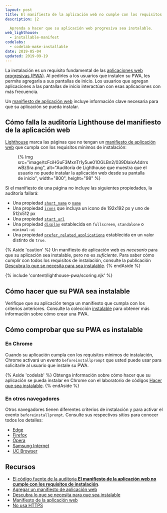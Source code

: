 ```yaml
---
layout: post
title: El manifiesto de la aplicación web no cumple con los requisitos de instalación
description: |2

  Aprenda a hacer que su aplicación web progresiva sea instalable.
web_lighthouse:
  - installable-manifest
codelabs:
  - codelab-make-installable
date: 2019-05-04
updated: 2019-09-19
---
```


La instalación es un requisito fundamental de las [aplicaciones web progresivas (PWA)](/discover-installable). Al pedirles a los usuarios que instalen su PWA, les permite agregarla a sus pantallas de inicio. Los usuarios que agregan aplicaciones a las pantallas de inicio interactúan con esas aplicaciones con más frecuencia.

Un [manifiesto de aplicación web](/add-manifest/) incluye información clave necesaria para que su aplicación se pueda instalar.

## Cómo falla la auditoría Lighthouse del manifiesto de la aplicación web

[Lighthouse](https://developer.chrome.com/docs/lighthouse/overview/) marca las páginas que no tengan un [manifiesto de aplicación web](/add-manifest/) que cumpla con los requisitos mínimos de instalación:

<figure>{% Img src="image/tcFciHGuF3MxnTr1y5ue01OGLBn2/039DlaixA4drrswBzSra.png", alt="Auditoría de Lighthouse que muestra que el usuario no puede instalar la aplicación web desde su pantalla de inicio", width="800", height="98" %}</figure>

Si el manifiesto de una página no incluye las siguientes propiedades, la auditoría fallará:

- Una propiedad [`short_name`](https://developer.mozilla.org/docs/Web/Manifest/short_name) o [`name`](https://developer.mozilla.org/docs/Web/Manifest/name)
- Una propiedad [`icons`](https://developer.mozilla.org/docs/Web/Manifest/icons) que incluya un icono de 192x192 px y uno de 512x512 px
- Una propiedad [`start_url`](https://developer.mozilla.org/docs/Web/Manifest/start_url)
- Una propiedad [`display`](https://developer.mozilla.org/docs/Web/Manifest/display) establecida en `fullscreen`, `standalone` o `minimal-ui`
- Una propiedad [`prefer_related_applications`](https://developer.chrome.com/blog/app-install-banners-native/) establecida en un valor distinto de `true`.

{% Aside 'caution' %} Un manifiesto de aplicación web es *necesario* para que su aplicación sea instalable, pero no es *suficiente*. Para saber cómo cumplir con todos los requisitos de instalación, consulte la publicación [Descubra lo que se necesita para sea instalable](/discover-installable). {% endAside %}

{% include 'content/lighthouse-pwa/scoring.njk' %}

## Cómo hacer que su PWA sea instalable

Verifique que su aplicación tenga un manifiesto que cumpla con los criterios anteriores. Consulte la colección [instalable](/installable/) para obtener más información sobre cómo crear una PWA.

## Cómo comprobar que su PWA es instalable

### En Chrome

Cuando su aplicación cumpla con los requisitos mínimos de instalación, Chrome activará un evento `beforeinstallprompt` que usted puede usar para solicitarle al usuario que instale su PWA.

{% Aside 'codelab' %} Obtenga información sobre cómo hacer que su aplicación se pueda instalar en Chrome con el laboratorio de códigos [Hacer que sea instalable](/codelab-make-installable). {% endAside %}

### En otros navegadores

Otros navegadores tienen diferentes criterios de instalación y para activar el evento `beforeinstallprompt`. Consulte sus respectivos sitios para conocer todos los detalles:

- [Edge](https://docs.microsoft.com/microsoft-edge/progressive-web-apps#requirements)
- [Firefox](https://developer.mozilla.org/docs/Web/Progressive_web_apps/Add_to_home_screen#How_do_you_make_an_app_A2HS-ready)
- [Ópera](https://dev.opera.com/articles/installable-web-apps/)
- [Samsung Internet](https://hub.samsunginter.net/docs/ambient-badging/)
- [UC Browser](https://plus.ucweb.com/docs/pwa/docs-en/zvrh56)

## Recursos

- [El código fuente de la auditoria **El manifiesto de la aplicación web no cumple con los requisitos de instalación**](https://github.com/GoogleChrome/lighthouse/blob/master/core/audits/installable-manifest.js).
- [Agregar un manifiesto de aplicación web](/add-manifest/)
- [Descubra lo que se necesita para que sea instalable](/discover-installable)
- [Manifiesto de la aplicación web](https://developer.mozilla.org/docs/Web/Manifest)
- [No usa HTTPS](https://developer.chrome.com/docs/lighthouse/pwa/is-on-https/)
